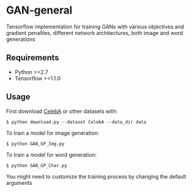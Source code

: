 # GAN-general

Tensorflow implementation for training GANs with various objectives and gradient penalties, different network architectures, both image and word generations

## Requirements

- Python >=2.7
- Tensorflow >=1.1.0

## Usage

First download [CelebA](http://mmlab.ie.cuhk.edu.hk/projects/CelebA.html) or other datasets with:

    $ python download.py --dataset CelebA --data_dir data
    
To train a model for image generation:
    
    $ python GAN_GP_Img.py
    
To train a model for word generation:
    
    $ python GAN_GP_Char.py

You might need to customize the training process by changing the default arguments
